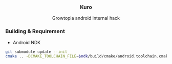 <div align="center">
<h3 align="center">Kuro</h3>
<p align="center">
Growtopia android internal hack
</p>
</div>

### Building & Requirement

- Android NDK

```bash
git submodule update --init
cmake .. -DCMAKE_TOOLCHAIN_FILE=$ndk/build/cmake/android.toolchain.cmake -DANDROID_ABI=armeabi-v7a -DANDROID_PLATFORM=android-24
```
